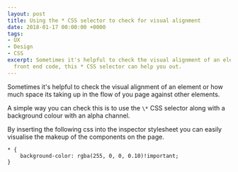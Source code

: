 ```yaml
---
layout: post
title: Using the * CSS selector to check for visual alignment
date: 2018-01-17 00:00:00 +0000
tags:
- UX
- Design
- CSS
excerpt: Sometimes it's helpful to check the visual alignment of an element in your
  front end code, this * CSS selector can help you out.
---
```

Sometimes it's helpful to check the visual alignment of an element or how much space its taking up in the flow of you page against other elements.

A simple way you can check this is to use the `\*` CSS selector along with a background colour with an alpha channel.

By inserting the following css into the inspector stylesheet you can easily visualise the makeup of the components on the page.

    * {
    	background-color: rgba(255, 0, 0, 0.10)!important;
    }